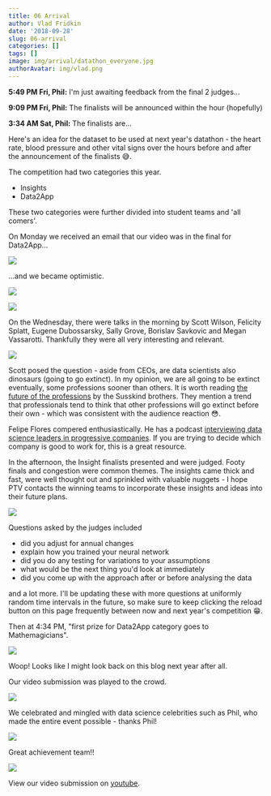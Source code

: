 ```yaml
---
title: 06 Arrival
author: Vlad Fridkin
date: '2018-09-28'
slug: 06-arrival
categories: []
tags: []
image: img/arrival/datathon_everyone.jpg
authorAvatar: img/vlad.png
---
```


**5:49 PM Fri, Phil:** I'm just awaiting feedback from the final 2 judges...

**9:09 PM Fri, Phil:** The finalists will be announced within the hour (hopefully)

**3:34 AM Sat, Phil:** The finalists are...

Here's an idea for the dataset to be used at next year's datathon - the heart rate, blood pressure and other vital signs over the hours before and after the announcement of the finalists :sweat_smile:.

The competition had two categories this year. 

- Insights
- Data2App

These two categories were further divided into student teams and 'all comers'.

On Monday we received an email that our video was in the final for Data2App...

![](/img/arrival/email_bit.JPG)

...and we became optimistic.

![](/img/arrival/woop.JPG)

![](/img/arrival/break.JPG)

On the Wednesday, there were talks in the morning by Scott Wilson, Felicity Splatt, Eugene Dubossarsky, Sally Grove, Borislav Savkovic and Megan Vassarotti.  Thankfully they were all very interesting and relevant.

![](/img/arrival/dino.JPG)

Scott posed the question - aside from CEOs, are data scientists also dinosaurs (going to go extinct).  In my opinion, we are all going to be extinct eventually, some professions sooner than others.  It is worth reading [the future of the professions](http://a.co/d/0RQfnDg) by the Susskind brothers.  They mention a trend that professionals tend to think that other professions will go extinct before their own - which was consistent with the audience reaction :flushed:.

Felipe Flores compered enthusiastically.  He has a podcast [interviewing data science leaders in progressive companies](https://www.datafuturology.com/).  If you are trying to decide which company is good to work for, this is a great resource.

In the afternoon, the Insight finalists presented and were judged.  Footy finals and congestion were common themes.  The insights came thick and fast, were well thought out and sprinkled with valuable nuggets - I hope PTV contacts the winning teams to incorporate these insights and ideas into their future plans.

![](/img/arrival/judges.JPG)

Questions asked by the judges included

- did you adjust for annual changes
- explain how you trained your neural network
- did you do any testing for variations to your assumptions
- what would be the next thing you'd look at immediately
- did you come up with the approach after or before analysing the data

and a lot more.  I'll be updating these with more questions at uniformly random time intervals in the future, so make sure to keep clicking the reload button on this page frequently between now and next year's competition :grin:.

Then at 4:34 PM, "first prize for Data2App category goes to Mathemagicians".

![](/img/arrival/winners_grinners.jpg)

Woop! Looks like I might look back on this blog next year after all.  

Our video submission was played to the crowd.

![](/img/arrival/adtrek_wide.JPG)

We celebrated and mingled with data science celebrities such as Phil, who made the entire event possible - thanks Phil!

![](/img/arrival/phil_mathemagicians.jpg)

Great achievement team!!

![](/img/arrival/two_weeks_earlier.JPG)

View our video submission on [youtube](https://youtu.be/u0fJoL2KU38).










